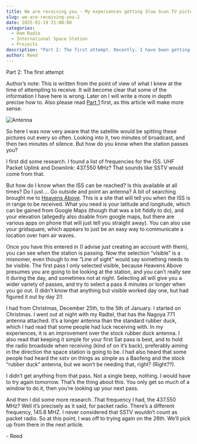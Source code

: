 ```yaml
---
title: We are receiving you - My experiences getting Slow Scan TV pictures from the International Space Station. (Part 2)
slug: we-are-receiving-you-2
date: 2025-01-19 21:00:00
categories:
  - Ham Radio
  - International Space Station
  - Projects
description: "Part 2: The first attempt. Recently, I have been getting back into amateur radio.  I never lost interest per say, but had put it aside due to time constraints and other interests, not to mention the fact that my rooftop antenna was coming into a room that was repurposed after having a child.  I still kept going to ham fests, turned up at related hackerspace events, and even purchase an HF rig, but I didn’t quite have the interest at the time to keep up."
author: Reed
---
```


Part 2: The first attempt

Author’s note:  This is written from the point of view of what I knew at the time of attempting to receive.  It will become clear that some of the information I have here is wrong.  Later on I will write a more in depth precise how to.  Also please read [Part 1](/blog/we-are-receiving-you) first, as this article will make more sense.

![Antenna](/uploads/2025/01/2025-01-19-ham-antenna.png)

So here I was now very aware that the satellite would be spitting these pictures out every so often.  Looking into it, two minutes of broadcast, and then two minutes of silence. But how do you know when the station passes you?

I first did some research.  I found a list of frequencies for the ISS.  UHF Packet Uplink and Downlink: 437.550 MHz?  That sounds like SSTV would come from that.

But how do I know when the ISS can be reached?  Is this available at all times?  Do I just….  Go outside and point an antenna?  A bit of searching brought me to [Heavens Above](https://heavens-above.com). This is a site that will tell you when the ISS is in range to be received.  What you need is your latitude and longitude, which can be gained from Google Maps (though that was a bit fiddly to do), and your elevation (allegedly also doable from google maps, but there are various apps on phone that will just tell you straight away).  You can also use your gridsquare, which appears to just be an easy way to communicate a location over ham air waves.

Once you have this entered in (I advise just creating an account with them), you can see when the station is passing.  Now the selection “visible” is a misnomer, even though to me “Line of sight” would say something needs to be visible.  The first pass I only selected visible, because Heavens Above presumes you are going to be looking at the station, and you can’t really see it during the day, and sometimes not at night.  Selecting all will give you a wider variety of passes, and try to select a pass 4 minutes or longer when you go out.  (I didn’t know that anything but visible worked day one, but had figured it out by day 2!)

I had from Christmas, December 25th, to the 5th of January.  I started on Christmas.  I went out at night with my Radtel, that has the Nagoya 771 antenna attached.  It’s a longer antenna than the standard rubber duck, which I had read that some people had luck receiving with.  In my experiences, it is an improvement over the stock rubber duck antenna.  I also read that keeping it simple for your first Sat pass is best, and to hold the radio broadside when receiving (kind of on it’s back), preferably aiming in the direction the space station is going to be.  I had also heard that some people had heard the sstv on things as simple as a Baofeng and the stock “rubber duck” antenna, but we won’t be needing that, right? (Right??).

I didn’t get anything from that pass.  Not a single beep, nothing.  I would have to try again tomorrow.  That’s the thing about this.  You only get so much of a window to do it, then you’re looking up your next pass.

And then I did some more research.  That frequency I had, the 437.550 MHz?   Well it’s precisely as it said, for packet radio.  There’s a different frequency, 145.8 MHZ.  I never considered that SSTV wouldn’t count as packet radio.  So at this point, I was off to trying again on the 26th.  We’ll pick up from there in the next article.

\- Reed
